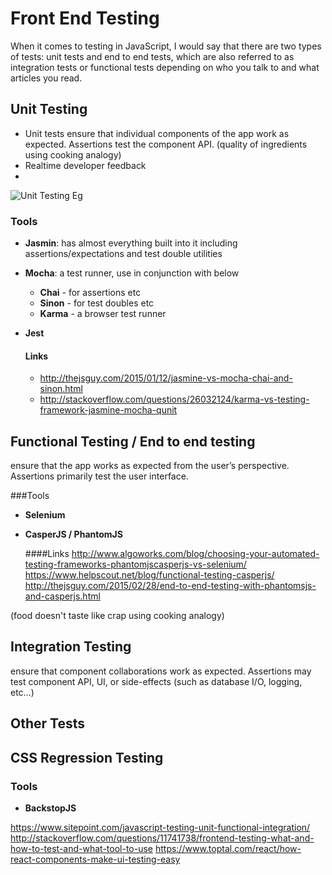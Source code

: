 # Front End Testing  
When it comes to testing in JavaScript, I would say that there are two types of tests: unit tests and end to end tests, which are also referred to as integration tests or functional tests depending on who you talk to and what articles you read. 

## Unit Testing
   - Unit tests ensure that individual components of the app work as expected. Assertions test the component API.  (quality of ingredients using cooking analogy)
   - Realtime developer feedback
   - 
   ![Unit Testing Eg](https://dab1nmslvvntp.cloudfront.net/wp-content/uploads/2016/04/1461566883dev-console-animated-small.gif)

### Tools

- **Jasmin**:  has almost everything built into it including assertions/expectations and test double utilities 
- **Mocha**:  a test runner, use in conjunction with below
   - **Chai** - for assertions etc
   - **Sinon** - for test doubles etc
   - **Karma** - a browser test runner 
- **Jest**
    
   #### Links 
   - http://thejsguy.com/2015/01/12/jasmine-vs-mocha-chai-and-sinon.html
   - http://stackoverflow.com/questions/26032124/karma-vs-testing-framework-jasmine-mocha-qunit


## Functional Testing / End to end testing
ensure that the app works as expected from the user’s perspective. Assertions primarily test the user interface.

###Tools
- **Selenium**
- **CasperJS / PhantomJS**


   ####Links
   http://www.algoworks.com/blog/choosing-your-automated-testing-frameworks-phantomjscasperjs-vs-selenium/
   https://www.helpscout.net/blog/functional-testing-casperjs/
   http://thejsguy.com/2015/02/28/end-to-end-testing-with-phantomsjs-and-casperjs.html


(food doesn't taste like crap using cooking analogy)

## Integration Testing
ensure that component collaborations work as expected. Assertions may test component API, UI, or side-effects (such as database I/O, logging, etc…)

## Other Tests
## CSS Regression Testing

### Tools
- **BackstopJS**

https://www.sitepoint.com/javascript-testing-unit-functional-integration/
http://stackoverflow.com/questions/11741738/frontend-testing-what-and-how-to-test-and-what-tool-to-use
https://www.toptal.com/react/how-react-components-make-ui-testing-easy
